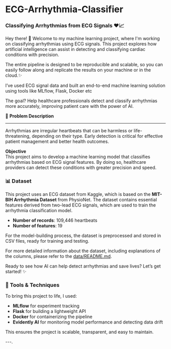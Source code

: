 # ECG-Arrhythmia-Classifier

### Classifying Arrhythmias from ECG Signals ❤️📈

Hey there! 👋 Welcome to my machine learning project, where I'm working on classifying arrhythmias using ECG signals. This project explores how artificial intelligence can assist in detecting and classifying cardiac conditions with precision.

The entire pipeline is designed to be reproducible and scalable, so you can easily follow along and replicate the results on your machine or in the cloud.✨

I’ve used ECG signal data and built an end-to-end machine learning solution using tools like MLflow, Flask, Docker etc

The goal? Help healthcare professionals detect and classify arrhythmias more accurately, improving patient care with the power of AI.

📝 **Problem Description**

---

Arrhythmias are irregular heartbeats that can be harmless or life-threatening, depending on their type. Early detection is critical for effective patient management and better health outcomes.

**Objective**  
This project aims to develop a machine learning model that classifies arrhythmias based on ECG signal features. By doing so, healthcare providers can detect these conditions with greater precision and speed.

### 📊 **Dataset**

This project uses an ECG dataset from Kaggle, which is based on the **MIT-BIH Arrhythmia Dataset** from PhysioNet. The dataset contains essential features derived from two-lead ECG signals, which are used to train the arrhythmia classification model.

- **Number of records**: 109,446 heartbeats
- **Number of features**: 19

For the model-building process, the dataset is preprocessed and stored in CSV files, ready for training and testing.

For more detailed information about the dataset, including explanations of the columns, please refer to the [data/README.md](./data/README.md).

Ready to see how AI can help detect arrhythmias and save lives? Let’s get started! ✨

### 🔧 Tools & Techniques

To bring this project to life, I used:

- **MLflow** for experiment tracking
- **Flask** for building a lightweight API
- **Docker** for containerizing the pipeline
- **Evidently AI** for monitoring model performance and detecting data drift

This ensures the project is scalable, transparent, and easy to maintain.

---.
